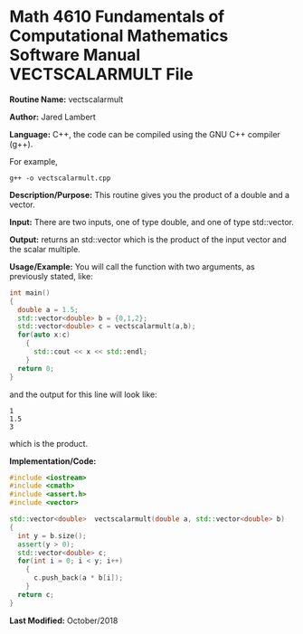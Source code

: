 # Math 4610 Fundamentals of Computational Mathematics Software Manual VECTSCALARMULT File

**Routine Name:**           vectscalarmult  

**Author:** Jared Lambert

**Language:** C++, the code can be compiled using the GNU C++ compiler (g++). 

For example,

    g++ -o vectscalarmult.cpp  

**Description/Purpose:** This routine gives you the product of a double and a vector.     
    


**Input:** There are two inputs, one of type double, and one of type std::vector<double>.  
    

**Output:** returns an std::vector<double> which is the product of the input vector and the scalar multiple.  
  

**Usage/Example:**
You will call the function with two arguments, as previously stated, like:
```c++
int main()
{
  double a = 1.5;
  std::vector<double> b = {0,1,2};
  std::vector<double> c = vectscalarmult(a,b);
  for(auto x:c)
    {
      std::cout << x << std::endl;
    }
  return 0;
}
```
and the output for this line will look like:    
```
1
1.5
3
```  

which is the product.    

**Implementation/Code:**  

```c++
#include <iostream>
#include <cmath>
#include <assert.h>
#include <vector>

std::vector<double>  vectscalarmult(double a, std::vector<double> b)
{
  int y = b.size();
  assert(y > 0);
  std::vector<double> c;
  for(int i = 0; i < y; i++)
    {
      c.push_back(a * b[i]);
    }
  return c;
}
```  
  
**Last Modified:** October/2018
